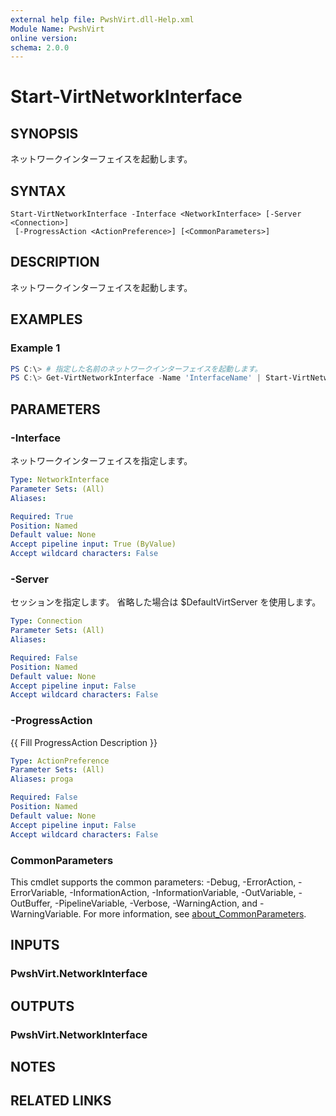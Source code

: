 ```yaml
---
external help file: PwshVirt.dll-Help.xml
Module Name: PwshVirt
online version:
schema: 2.0.0
---
```


# Start-VirtNetworkInterface

## SYNOPSIS
ネットワークインターフェイスを起動します。

## SYNTAX

```
Start-VirtNetworkInterface -Interface <NetworkInterface> [-Server <Connection>]
 [-ProgressAction <ActionPreference>] [<CommonParameters>]
```

## DESCRIPTION
ネットワークインターフェイスを起動します。

## EXAMPLES

### Example 1
```powershell
PS C:\> # 指定した名前のネットワークインターフェイスを起動します。
PS C:\> Get-VirtNetworkInterface -Name 'InterfaceName' | Start-VirtNetworkInterface
```

## PARAMETERS

### -Interface
ネットワークインターフェイスを指定します。

```yaml
Type: NetworkInterface
Parameter Sets: (All)
Aliases:

Required: True
Position: Named
Default value: None
Accept pipeline input: True (ByValue)
Accept wildcard characters: False
```

### -Server
セッションを指定します。
省略した場合は $DefaultVirtServer を使用します。

```yaml
Type: Connection
Parameter Sets: (All)
Aliases:

Required: False
Position: Named
Default value: None
Accept pipeline input: False
Accept wildcard characters: False
```

### -ProgressAction
{{ Fill ProgressAction Description }}

```yaml
Type: ActionPreference
Parameter Sets: (All)
Aliases: proga

Required: False
Position: Named
Default value: None
Accept pipeline input: False
Accept wildcard characters: False
```

### CommonParameters
This cmdlet supports the common parameters: -Debug, -ErrorAction, -ErrorVariable, -InformationAction, -InformationVariable, -OutVariable, -OutBuffer, -PipelineVariable, -Verbose, -WarningAction, and -WarningVariable. For more information, see [about_CommonParameters](http://go.microsoft.com/fwlink/?LinkID=113216).

## INPUTS

### PwshVirt.NetworkInterface

## OUTPUTS

### PwshVirt.NetworkInterface

## NOTES

## RELATED LINKS
